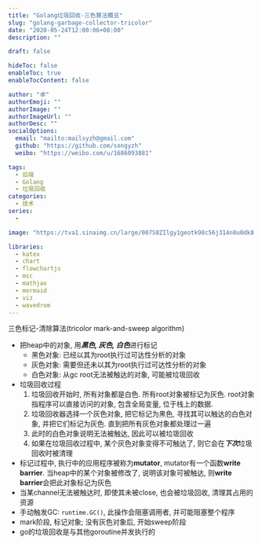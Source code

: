 ```yaml
---
title: "Golang垃圾回收-三色算法概览"
slug: "golang-garbage-collector-tricolor"
date: "2020-05-24T12:00:06+08:00"
description: ""

draft: false

hideToc: false
enableToc: true
enableTocContent: false

author: "卓"
authorEmoji: ""
authorImage: ""
authorImageUrl: ""
authorDesc: ""
socialOptions:
  email: "mailto:mailsyzh@gmail.com"
  github: "https://github.com/songyzh"
  weibo: "https://weibo.com/u/1686093881"

tags:
  - 后端
  - Golang
  - 垃圾回收
categories:
  - 技术
series:
  -

image: "https://tva1.sinaimg.cn/large/007S8ZIlgy1geotk98c56j314n0u0dk8.jpg"

libraries:
  - katex
  - chart
  - flowchartjs
  - msc
  - mathjax
  - mermaid
  - viz
  - wavedrom
---
```


三色标记-清除算法(tricolor mark-and-sweep algorithm)

-   把heap中的对象, 用***黑色, 灰色, 白色***进行标记
    -   黑色对象: 已经以其为root执行过可达性分析的对象
    -   灰色对象: 需要但还未以其为root执行过可达性分析的对象
    -   白色对象: 从gc root无法被触达的对象, 可能被垃圾回收
-   垃圾回收过程
    1.  垃圾回收开始时, 所有对象都是白色. 所有root对象被标记为灰色. root对象指程序可以直接访问的对象, 包含全局变量, 位于栈上的数据.
    2.  垃圾回收器选择一个灰色对象, 把它标记为黑色, 寻找其可以触达的白色对象, 并把它们标记为灰色. 直到把所有灰色对象都处理过一遍
    3.  此时的白色对象说明无法被触达, 因此可以被垃圾回收
    4.  如果在垃圾回收过程中, 某个灰色对象变得不可触达了, 则它会在***下次***垃圾回收时被清理
-   标记过程中, 执行中的应用程序被称为**mutator**, mutator有一个函数**write barrier**. 当heap中的某个对象被修改了, 说明该对象可被触达, 则**write barrier**会把此对象标记为灰色
-   当某channel无法被触达时, 即使其未被close, 也会被垃圾回收, 清理其占用的资源
-   手动触发GC: `runtime.GC()`, 此操作会阻塞调用者, 并可能阻塞整个程序
-   mark阶段, 标记对象; 没有灰色对象后, 开始sweep阶段
-   go的垃圾回收是与其他goroutine并发执行的